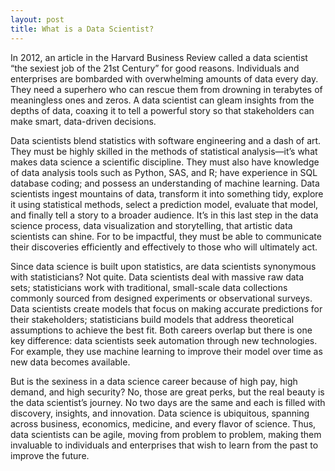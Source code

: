 ```yaml
---
layout: post
title: What is a Data Scientist?
---
```


In 2012, an article in the Harvard Business Review called a data scientist “the sexiest job of the 21st Century” for good reasons.  Individuals and enterprises are bombarded with overwhelming amounts of data every day. They need a superhero who can rescue them from drowning in terabytes of meaningless ones and zeros.  A data scientist can gleam insights from the depths of data, coaxing it to tell a powerful story so that stakeholders can make smart, data-driven decisions.

Data scientists blend statistics with software engineering and a dash of art.  They must be highly skilled in the methods of statistical analysis—it’s what makes data science a scientific discipline.  They must also have knowledge of data analysis tools such as Python, SAS, and R; have experience in SQL database coding; and possess an understanding of machine learning.  Data scientists ingest mountains of data, transform it into something tidy, explore it using statistical methods, select a prediction model, evaluate that model, and finally tell a story to a broader audience.  It’s in this last step in the data science process, data visualization and storytelling, that artistic data scientists can shine.   For to be impactful, they must be able to communicate their discoveries efficiently and effectively to those who will ultimately act.  

Since data science is built upon statistics, are data scientists synonymous with statisticians?  Not quite.  Data scientists deal with massive raw data sets; statisticians work with traditional, small-scale data collections commonly sourced from designed experiments or observational surveys.  Data scientists create models that focus on making accurate predictions for their stakeholders; statisticians build models that address theoretical assumptions to achieve the best fit.  Both careers overlap but there is one key difference:  data scientists seek automation through new technologies.  For example, they use machine learning to improve their model over time as new data becomes available.

But is the sexiness in a data science career because of high pay, high demand, and high security?  No, those are great perks, but the real beauty is the data scientist’s journey.  No two days are the same and each is filled with discovery, insights, and innovation.   Data science is ubiquitous, spanning across business, economics, medicine, and every flavor of science.  Thus, data scientists can be agile, moving from problem to problem, making them invaluable to individuals and enterprises that wish to learn from the past to improve the future.
